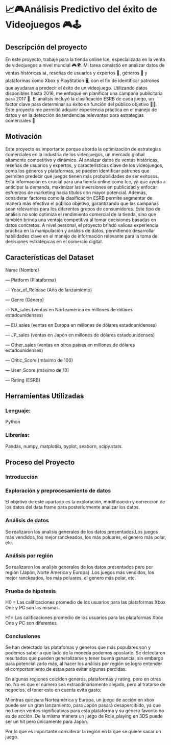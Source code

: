 #  📈🎮Análisis Predictivo del éxito de Videojuegos 🎮🕹️
## Descripción del proyecto
En este proyecto, trabajé para la tienda online Ice, especializada en la venta de videojuegos a nivel mundial 🎮🌍. Mi tarea consistió en analizar datos de ventas históricas 📊, reseñas de usuarios y expertos 📝, géneros 🎯 y plataformas como Xbox y PlayStation 🖥️, con el fin de identificar patrones que ayudaran a predecir el éxito de un videojuego. Utilizando datos disponibles hasta 2016, me enfoqué en planificar una campaña publicitaria para 2017 📅. El análisis incluyó la clasificación ESRB de cada juego, un factor clave para determinar su éxito en función del público objetivo 🎯👾. Este proyecto me permitió adquirir experiencia práctica en el manejo de datos y en la detección de tendencias relevantes para estrategias comerciales 🚀

## Motivación 
Este proyecto es importante porque aborda la optimización de estrategias comerciales en la industria de los videojuegos, un mercado global altamente competitivo y dinámico. Al analizar datos de ventas históricas, reseñas de usuarios y expertos, y características clave de los videojuegos, como los géneros y plataformas, se pueden identificar patrones que permiten predecir qué juegos tienen más probabilidades de ser exitosos. Esta información es crucial para una tienda online como Ice, ya que ayuda a anticipar la demanda, maximizar las inversiones en publicidad y enfocar esfuerzos de marketing hacia títulos con mayor potencial. Además, considerar factores como la clasificación ESRB permite segmentar de manera más efectiva el público objetivo, garantizando que las campañas sean relevantes para los diferentes grupos de consumidores. Este tipo de análisis no solo optimiza el rendimiento comercial de la tienda, sino que también brinda una ventaja competitiva al tomar decisiones basadas en datos concretos. A nivel personal, el proyecto brindó valiosa experiencia práctica en la manipulación y análisis de datos, permitiendo desarrollar habilidades clave en el manejo de información relevante para la toma de decisiones estratégicas en el comercio digital.

## Características del Dataset

Name (Nombre)

— Platform (Plataforma)

— Year_of_Release (Año de lanzamiento)

— Genre (Género) 

— NA_sales (ventas en Norteamérica en millones de dólares estadounidenses) 

— EU_sales (ventas en Europa en millones de dólares estadounidenses) 

— JP_sales (ventas en Japón en millones de dólares estadounidenses) 

— Other_sales (ventas en otros países en millones de dólares estadounidenses) 

— Critic_Score (máximo de 100) 

— User_Score (máximo de 10) 

— Rating (ESRB)

## Herramientas Utilizadas
### Lenguaje: 
Python 
### Librerías:
Pandas, 
numpy, 
matplotlib,
pyplot, 
seaborn, 
scipy.stats.

## Proceso del Proyecto

### Introducción
### Exploración y preprocesamiento de datos

El objetivo de este apartado es la exploración, modificación y corrección de los datos del data frame para posteriormente analizar los datos.

### Análisis de datos

Se realizaron los analisis generales de los datos presentados.Los juegos más vendidos, los mejor ranckeados, los más poluares, el genero más polar, etc.

### Análisis por región

Se realizaron los analisis generales de los datos presentados pero por región (Japón, Norte Ámerica y Europa) .Los juegos más vendidos, los mejor ranckeados, los más poluares, el genero más polar, etc.

### Prueba de hipotesis

H0 = Las calificaciones promedio de los usuarios para las plataformas Xbox One y PC son las mismas.

H1= Las calificaciones promedio de los usuarios para las plataformas Xbox One y PC son diferentes.

### Conclusiones

Se han detectado las platafomas y generos que más populares son y podemos saber a que lado de la moneda podemos apostarle. Se detectaron resultados que pueden generalizarse y tener buena ganancia, sin embargo para potencializarlo más, al hacer los análisis por región se logro entender el comportamiento de estas para evitar algunas perdidas.

En algunas regiones coiciden generos, plataformas y rating, pero en otras no. No es que el número sea extraodinariamente alejado, pero al tratarse de negocios, el tener esto en cuenta evita gasto;

Mientras que para Norteamérica y Europa, un juego de acción en xbox puede ser un gran lanzamiento, para Japón pasará desapercibido, ya que no tienen ventas significativas para esta plataforma y su género favorito no es de acción. De la misma manera un juego de Role_playing en 3DS puede ser un hit pero únicamente para Japón.

Por lo que es importante considerar la región en la que se quiere sacar un juego.
